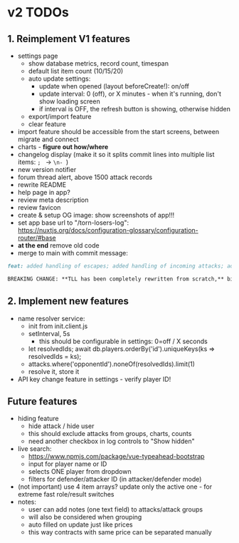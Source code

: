 # v2 TODOs

## 1. Reimplement V1 features

- settings page
	- show database metrics, record count, timespan
	- default list item count (10/15/20)
	- auto update settings:
		- update when opened (layout beforeCreate!): on/off
		- update interval: 0 (off), or X minutes - when it's running, don't show loading screen
		- if interval is OFF, the refresh button is showing, otherwise hidden
	- export/import feature
	- clear feature
- import feature should be accessible from the start screens, between migrate and connect
- charts - **figure out how/where**
- changelog display (make it so it splits commit lines into multiple list items: `; ` -> `\n- `)
- new version notifier
- forum thread alert, above 1500 attack records
- rewrite README
- help page in app?
- review meta description
- review favicon
- create & setup OG image: show screenshots of app!!!
- set app base url to "/torn-losers-log": https://nuxtjs.org/docs/configuration-glossary/configuration-router/#base
- **at the end** remove old code
- merge to main with commit message:

```md
feat: added handling of escapes; added handling of incoming attacks; added JPG export to proofs/invoices; added XLSX (Excel) export to proofs/invoices; added automatic player name resolving; redesigned UI, better optimized for smaller screens; rewritten storage engine to make TLL faster; [...]

BREAKING CHANGE: **TLL has been completely rewritten from scratch,** biggest change is that it now manages attacks & names in IndexedDB (instead of in-memory Vuex store).
```


## 2. Implement new features

- name resolver service:
	- init from init.client.js
	- setInterval, 5s
		- this should be configurable in settings: 0=off / X seconds
	- let resolvedIds; await db.players.orderBy('id').uniqueKeys(ks => resolvedIds = ks);
	- attacks.where('opponentId').noneOf(resolvedIds).limit(1)
	- resolve it, store it
- API key change feature in settings - verify player ID!


## Future features

- hiding feature
	- hide attack / hide user
	- this should exclude attacks from groups, charts, counts
	- need another checkbox in log controls to "Show hidden"
- live search:
	- https://www.npmjs.com/package/vue-typeahead-bootstrap
	- input for player name or ID
	- selects ONE player from dropdown
	- filters for defender/attacker ID (in attacker/defender mode)
- (not important) use 4 item arrays? update only the active one - for extreme fast role/result switches
- notes:
	- user can add notes (one text field) to attacks/attack groups
	- will also be considered when grouping
	- auto filled on update just like prices
	- this way contracts with same price can be separated manually
